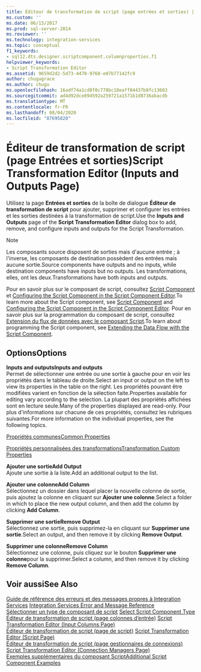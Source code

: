 ```yaml
---
title: Éditeur de transformation de script (page entrées et sorties) | Microsoft Docs
ms.custom: ''
ms.date: 06/13/2017
ms.prod: sql-server-2014
ms.reviewer: ''
ms.technology: integration-services
ms.topic: conceptual
f1_keywords:
- sql12.dts.designer.scriptcomponent.columnproperties.f1
helpviewer_keywords:
- Script Transformation Editor
ms.assetid: 9659d2d2-5d73-4470-9768-e07b77142fc9
author: chugugrace
ms.author: chugu
ms.openlocfilehash: 16adf74a1cd8f0c778bc18eaff84437b8fc13603
ms.sourcegitcommit: ad4d92dce894592a259721a1571b1d8736abacdb
ms.translationtype: MT
ms.contentlocale: fr-FR
ms.lasthandoff: 08/04/2020
ms.locfileid: "87695820"
---
```

# <a name="script-transformation-editor-inputs-and-outputs-page"></a><span data-ttu-id="eb1ec-102">Éditeur de transformation de script (page Entrées et sorties)</span><span class="sxs-lookup"><span data-stu-id="eb1ec-102">Script Transformation Editor (Inputs and Outputs Page)</span></span>
  <span data-ttu-id="eb1ec-103">Utilisez la page **Entrées et sorties** de la boîte de dialogue **Éditeur de transformation de script** pour ajouter, supprimer et configurer les entrées et les sorties destinées à la transformation de script.</span><span class="sxs-lookup"><span data-stu-id="eb1ec-103">Use the **Inputs and Outputs** page of the **Script Transformation Editor** dialog box to add, remove, and configure inputs and outputs for the Script Transformation.</span></span>  
  
> [!NOTE]  
>  <span data-ttu-id="eb1ec-104">Les composants source disposent de sorties mais d'aucune entrée ; à l'inverse, les composants de destination possèdent des entrées mais aucune sortie.</span><span class="sxs-lookup"><span data-stu-id="eb1ec-104">Source components have outputs and no inputs, while destination components have inputs but no outputs.</span></span> <span data-ttu-id="eb1ec-105">Les transformations, elles, ont les deux.</span><span class="sxs-lookup"><span data-stu-id="eb1ec-105">Transformations have both inputs and outputs.</span></span>  
  
 <span data-ttu-id="eb1ec-106">Pour en savoir plus sur le composant de script, consultez [Script Component](data-flow/transformations/script-component.md) et [Configuring the Script Component in the Script Component Editor](extending-packages-scripting/data-flow-script-component/configuring-the-script-component-in-the-script-component-editor.md).</span><span class="sxs-lookup"><span data-stu-id="eb1ec-106">To learn more about the Script component, see [Script Component](data-flow/transformations/script-component.md) and [Configuring the Script Component in the Script Component Editor](extending-packages-scripting/data-flow-script-component/configuring-the-script-component-in-the-script-component-editor.md).</span></span> <span data-ttu-id="eb1ec-107">Pour en savoir plus sur la programmation du composant de script, consultez [Extension du flux de données avec le composant Script](extending-packages-scripting/data-flow-script-component/extending-the-data-flow-with-the-script-component.md).</span><span class="sxs-lookup"><span data-stu-id="eb1ec-107">To learn about programming the Script component, see [Extending the Data Flow with the Script Component](extending-packages-scripting/data-flow-script-component/extending-the-data-flow-with-the-script-component.md).</span></span>  
  
## <a name="options"></a><span data-ttu-id="eb1ec-108">Options</span><span class="sxs-lookup"><span data-stu-id="eb1ec-108">Options</span></span>  
 <span data-ttu-id="eb1ec-109">**Inputs and outputs**</span><span class="sxs-lookup"><span data-stu-id="eb1ec-109">**Inputs and outputs**</span></span>  
 <span data-ttu-id="eb1ec-110">Permet de sélectionner une entrée ou une sortie à gauche pour en voir les propriétés dans le tableau de droite.</span><span class="sxs-lookup"><span data-stu-id="eb1ec-110">Select an input or output on the left to view its properties in the table on the right.</span></span> <span data-ttu-id="eb1ec-111">Les propriétés pouvant être modifiées varient en fonction de la sélection faite.</span><span class="sxs-lookup"><span data-stu-id="eb1ec-111">Properties available for editing vary according to the selection.</span></span> <span data-ttu-id="eb1ec-112">La plupart des propriétés affichées sont en lecture seule.</span><span class="sxs-lookup"><span data-stu-id="eb1ec-112">Many of the properties displayed are read-only.</span></span> <span data-ttu-id="eb1ec-113">Pour plus d'informations sur chacune de ces propriétés, consultez les rubriques suivantes.</span><span class="sxs-lookup"><span data-stu-id="eb1ec-113">For more information on the individual properties, see the following topics.</span></span>  
  
 [<span data-ttu-id="eb1ec-114">Propriétés communes</span><span class="sxs-lookup"><span data-stu-id="eb1ec-114">Common Properties</span></span>](../../2014/integration-services/common-properties.md)  
  
 [<span data-ttu-id="eb1ec-115">Propriétés personnalisées des transformations</span><span class="sxs-lookup"><span data-stu-id="eb1ec-115">Transformation Custom Properties</span></span>](data-flow/transformations/transformation-custom-properties.md)  
  
 <span data-ttu-id="eb1ec-116">**Ajouter une sortie**</span><span class="sxs-lookup"><span data-stu-id="eb1ec-116">**Add Output**</span></span>  
 <span data-ttu-id="eb1ec-117">Ajoute une sortie à la liste.</span><span class="sxs-lookup"><span data-stu-id="eb1ec-117">Add an additional output to the list.</span></span>  
  
 <span data-ttu-id="eb1ec-118">**Ajouter une colonne**</span><span class="sxs-lookup"><span data-stu-id="eb1ec-118">**Add Column**</span></span>  
 <span data-ttu-id="eb1ec-119">Sélectionnez un dossier dans lequel placer la nouvelle colonne de sortie, puis ajoutez la colonne en cliquant sur **Ajouter une colonne**.</span><span class="sxs-lookup"><span data-stu-id="eb1ec-119">Select a folder in which to place the new output column, and then add the column by clicking **Add Column**.</span></span>  
  
 <span data-ttu-id="eb1ec-120">**Supprimer une sortie**</span><span class="sxs-lookup"><span data-stu-id="eb1ec-120">**Remove Output**</span></span>  
 <span data-ttu-id="eb1ec-121">Sélectionnez une sortie, puis supprimez-la en cliquant sur **Supprimer une sortie**.</span><span class="sxs-lookup"><span data-stu-id="eb1ec-121">Select an output, and then remove it by clicking **Remove Output**.</span></span>  
  
 <span data-ttu-id="eb1ec-122">**Supprimer une colonne**</span><span class="sxs-lookup"><span data-stu-id="eb1ec-122">**Remove Column**</span></span>  
 <span data-ttu-id="eb1ec-123">Sélectionnez une colonne, puis cliquez sur le bouton **Supprimer une colonne**pour la supprimer.</span><span class="sxs-lookup"><span data-stu-id="eb1ec-123">Select a column, and then remove it by clicking **Remove Column**.</span></span>  
  
## <a name="see-also"></a><span data-ttu-id="eb1ec-124">Voir aussi</span><span class="sxs-lookup"><span data-stu-id="eb1ec-124">See Also</span></span>  
 <span data-ttu-id="eb1ec-125">[Guide de référence des erreurs et des messages propres à Integration Services](../../2014/integration-services/integration-services-error-and-message-reference.md) </span><span class="sxs-lookup"><span data-stu-id="eb1ec-125">[Integration Services Error and Message Reference](../../2014/integration-services/integration-services-error-and-message-reference.md) </span></span>  
 <span data-ttu-id="eb1ec-126">[Sélectionner un type de composant de script](../../2014/integration-services/select-script-component-type.md) </span><span class="sxs-lookup"><span data-stu-id="eb1ec-126">[Select Script Component Type](../../2014/integration-services/select-script-component-type.md) </span></span>  
 <span data-ttu-id="eb1ec-127">[Éditeur de transformation de script &#40;page colonnes d’entrée&#41;](../../2014/integration-services/script-transformation-editor-input-columns-page.md) </span><span class="sxs-lookup"><span data-stu-id="eb1ec-127">[Script Transformation Editor &#40;Input Columns Page&#41;](../../2014/integration-services/script-transformation-editor-input-columns-page.md) </span></span>  
 <span data-ttu-id="eb1ec-128">[Éditeur de transformation de script &#40;page de script&#41;](../../2014/integration-services/script-transformation-editor-script-page.md) </span><span class="sxs-lookup"><span data-stu-id="eb1ec-128">[Script Transformation Editor &#40;Script Page&#41;](../../2014/integration-services/script-transformation-editor-script-page.md) </span></span>  
 <span data-ttu-id="eb1ec-129">[Éditeur de transformation de script &#40;page gestionnaires de connexions&#41;](../../2014/integration-services/script-transformation-editor-connection-managers-page.md) </span><span class="sxs-lookup"><span data-stu-id="eb1ec-129">[Script Transformation Editor &#40;Connection Managers Page&#41;](../../2014/integration-services/script-transformation-editor-connection-managers-page.md) </span></span>  
 [<span data-ttu-id="eb1ec-130">Exemples supplémentaires du composant Script</span><span class="sxs-lookup"><span data-stu-id="eb1ec-130">Additional Script Component Examples</span></span>](extending-packages-scripting-data-flow-script-component-examples/additional-script-component-examples.md)  
  
  
